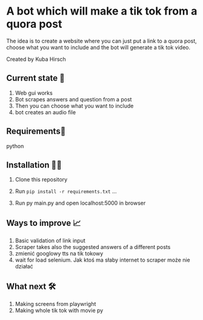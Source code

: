 # A bot which will make a tik tok from a quora post 

The idea is to create a website where you can just put a link to a quora post, choose what you want to include and the bot will generate a tik tok video. 

Created by Kuba Hirsch


## Current state 🚢

1. Web gui works
2. Bot scrapes answers and question from a post 
3. Then you can choose what you want to include
4. bot creates an audio file

## Requirements🛒
python

## Installation 👩‍💻

1. Clone this repository
2. Run `pip install -r requirements.txt`
...

3. Run py main.py and open localhost:5000 in browser

## Ways to improve 📈

1. Basic validation of link input 
2. Scraper takes also the suggested answers of a different posts 
3. zmienić googlowy tts na tik tokowy
4. wait for load selenium. Jak ktoś ma słaby internet to scraper może nie działać 

## What next 🛠
1. Making screens from playwright
2. Making whole tik tok with movie py
